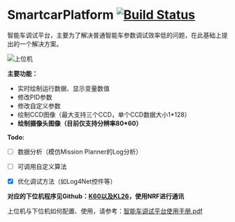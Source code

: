 # SmartcarPlatform  [![Build Status](https://travis-ci.com/potterhere/SmartCarPlatform.svg?branch=master)](https://travis-ci.com/potterhere/SmartCarPlatform)
智能车调试平台，主要为了解决普通智能车参数调试效率低的问题，在此基础上提出的一个解决方案。

![上位机](https://github.com/potterhere/SmartCarPlatform/blob/master/Freescale_debug/Source/master.png)

**主要功能：**

- 实时绘制运行数据、显示变量数值
- 修改PID参数
- 修改自定义参数
- 绘制CCD图像（最大支持三个CCD，单个CCD数据大小1*128）
- **绘制摄像头图像（目前仅支持分辨率80*60）**

**Todo:**

- [ ] 数据分析（模仿Mission Planner的Log分析）
- [ ] 可调用自定义算法
- [x] 优化调试方法（如Log4Net控件等）

 

**对应的下位机程序见Github：[K60以及KL26](https://github.com/potterhere/Freescale_K60-KL26_NRF)，使用NRF进行通讯**

上位机与下位机如何配置、使用，请参考：[智能车调试平台使用手册.pdf](https://github.com/potterhere/SmartCarPlatform/blob/master/%E6%99%BA%E8%83%BD%E8%BD%A6%E8%B0%83%E8%AF%95%E5%B9%B3%E5%8F%B0%E4%BD%BF%E7%94%A8%E6%89%8B%E5%86%8C.pdf)